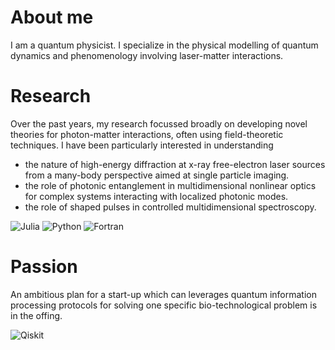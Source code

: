 # About me

I am a quantum physicist. I specialize in the physical modelling of quantum dynamics and phenomenology involving laser-matter interactions.


# Research

Over the past years, my research focussed broadly on developing novel theories for photon-matter interactions, often using field-theoretic techniques. I have been particularly interested in understanding
- the nature of high-energy diffraction at x-ray free-electron laser sources from a many-body perspective aimed at single particle imaging.
- the role of photonic entanglement in multidimensional nonlinear optics for complex systems interacting with localized photonic modes.
- the role of shaped pulses in controlled multidimensional spectroscopy.

 ![Julia](https://img.shields.io/badge/-Julia-9558B2?style=for-the-badge&logo=julia&logoColor=white)
 ![Python](https://img.shields.io/badge/python-3670A0?style=for-the-badge&logo=python&logoColor=ffdd54)
 ![Fortran](https://img.shields.io/badge/Fortran-%23734F96.svg?style=for-the-badge&logo=fortran&logoColor=white)
 


# Passion

An ambitious plan for a start-up which can leverages quantum information processing protocols for solving one specific bio-technological problem is in the offing.

![Qiskit](https://img.shields.io/badge/Qiskit-%236929C4.svg?style=for-the-badge&logo=Qiskit&logoColor=white)



<!--
**arundmpsd/arundmpsd** is a ✨ _special_ ✨ repository because its `README.md` (this file) appears on your GitHub profile.

Here are some ideas to get you started:

- 🔭 I’m currently working on ...
- 🌱 I’m currently learning ...
- 👯 I’m looking to collaborate on ...
- 🤔 I’m looking for help with ...
- 💬 Ask me about ...
- 📫 How to reach me: ...
- 😄 Pronouns: ...
- ⚡ Fun fact: ...
-->
